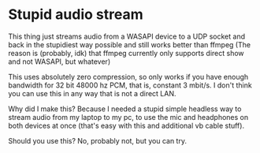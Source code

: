 # Stupid audio stream

This thing just streams audio from a WASAPI device to a UDP socket and back in the stupidiest way possible and still works better than ffmpeg (The reason is (probably, idk) that ffmpeg currently only supports direct show and not WASAPI, but whatever)

This uses absolutely zero compression, so only works if you have enough bandwidth for 32 bit 48000 hz PCM, that is, constant 3 mbit/s. I don't think you can use this in any way that is not a direct LAN.

Why did I make this? Because I needed a stupid simple headless way to stream audio from my laptop to my pc, to use the mic and headphones on both devices at once (that's easy with this and additional vb cable stuff).

Should you use this? No, probably not, but you can try.

